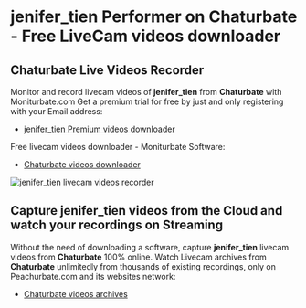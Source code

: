# jenifer_tien Performer on Chaturbate - Free LiveCam videos downloader

## Chaturbate Live Videos Recorder

Monitor and record livecam videos of **jenifer_tien** from **Chaturbate** with Moniturbate.com
Get a premium trial for free by just and only registering with your Email address:
* [jenifer_tien Premium videos downloader](https://moniturbate.com/request-demo-licence-key.html)

Free livecam videos downloader - Moniturbate Software:
* [Chaturbate videos downloader](https://moniturbate.com/moniturbate-download-software.html)

![jenifer_tien livecam videos recorder](https://peachurnet.com/templates/moniturbate-software.png)


## Capture jenifer_tien videos from the Cloud and watch your recordings on Streaming

Without the need of downloading a software, capture **jenifer_tien** livecam videos from **Chaturbate** 100% online.
Watch Livecam archives from **Chaturbate** unlimitedly from thousands of existing recordings, only on Peachurbate.com and its websites network:
* [Chaturbate videos archives](https://peachurnet.com/)